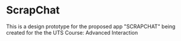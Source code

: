 # ScrapChat
This is a design prototype for the proposed app "SCRAPCHAT" being created for the the UTS Course: Advanced Interaction
